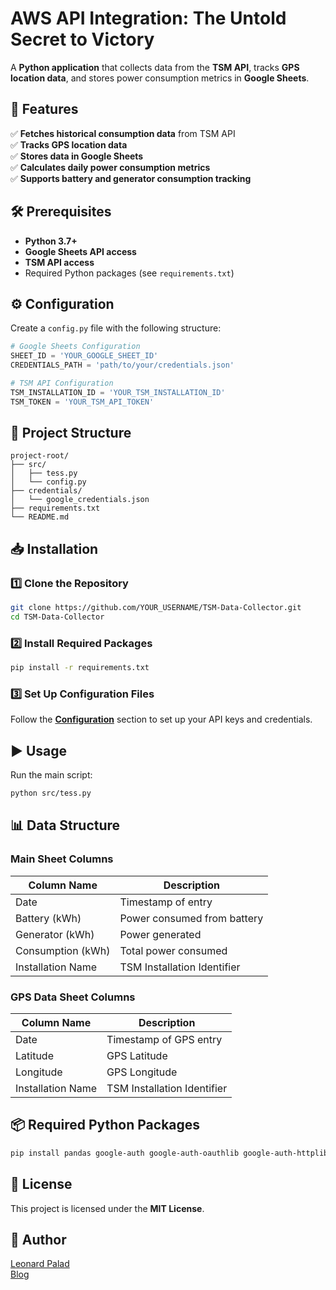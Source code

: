 # AWS API Integration: The Untold Secret to Victory

A **Python application** that collects data from the **TSM API**, tracks **GPS location data**, and stores power consumption metrics in **Google Sheets**.

## 🚀 Features

✅ **Fetches historical consumption data** from TSM API  
✅ **Tracks GPS location data**  
✅ **Stores data in Google Sheets**  
✅ **Calculates daily power consumption metrics**  
✅ **Supports battery and generator consumption tracking**  

## 🛠 Prerequisites

- **Python 3.7+**
- **Google Sheets API access**
- **TSM API access**
- Required Python packages (see `requirements.txt`)

## ⚙️ Configuration

Create a `config.py` file with the following structure:

```python
# Google Sheets Configuration
SHEET_ID = 'YOUR_GOOGLE_SHEET_ID'
CREDENTIALS_PATH = 'path/to/your/credentials.json'

# TSM API Configuration
TSM_INSTALLATION_ID = 'YOUR_TSM_INSTALLATION_ID'
TSM_TOKEN = 'YOUR_TSM_API_TOKEN'
```

## 📂 Project Structure

```
project-root/
├── src/
│   ├── tess.py
│   └── config.py
├── credentials/
│   └── google_credentials.json
├── requirements.txt
└── README.md
```

## 📥 Installation

### 1️⃣ Clone the Repository

```bash
git clone https://github.com/YOUR_USERNAME/TSM-Data-Collector.git
cd TSM-Data-Collector
```

### 2️⃣ Install Required Packages

```bash
pip install -r requirements.txt
```

### 3️⃣ Set Up Configuration Files

Follow the **[Configuration](#-configuration)** section to set up your API keys and credentials.

## ▶️ Usage

Run the main script:

```bash
python src/tess.py
```

## 📊 Data Structure

### **Main Sheet Columns**

| Column Name       | Description                  |
|------------------|------------------------------|
| Date            | Timestamp of entry            |
| Battery (kWh)   | Power consumed from battery   |
| Generator (kWh) | Power generated               |
| Consumption (kWh) | Total power consumed        |
| Installation Name | TSM Installation Identifier |

### **GPS Data Sheet Columns**

| Column Name       | Description                  |
|------------------|------------------------------|
| Date            | Timestamp of GPS entry        |
| Latitude        | GPS Latitude                  |
| Longitude       | GPS Longitude                 |
| Installation Name | TSM Installation Identifier |

## 📦 Required Python Packages

```bash
pip install pandas google-auth google-auth-oauthlib google-auth-httplib2 google-api-python-client requests
```

## 📜 License

This project is licensed under the **MIT License**.

## 📌 Author

[Leonard Palad](https://www.linkedin.com/in/leonardspalad/)  
[Blog](https://www.cloudhermit.com.au/)
